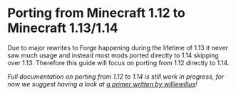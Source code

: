 Porting from Minecraft 1.12 to Minecraft 1.13/1.14
==================================================

Due to major rewrites to Forge happening during the lifetime of 1.13 it never saw much usage and instead most mods ported directly to 1.14 skipping over 1.13. Therefore this guide will focus on porting from 1.12 directly to 1.14.

_Full documentation on porting from 1.12 to 1.14 is still work in progress, for now we suggest having a look at [a primer written by williewillus](https://gist.github.com/williewillus/353c872bcf1a6ace9921189f6100d09a)!_
